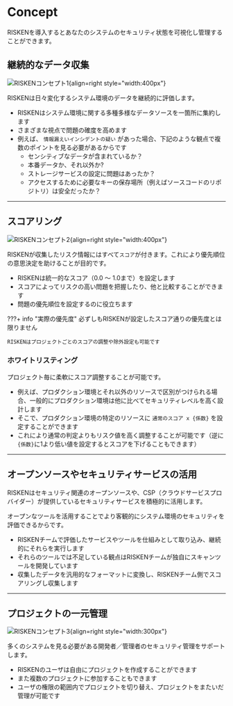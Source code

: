 # Concept

RISKENを導入するとあなたのシステムのセキュリティ状態を可視化し管理することができます。

## 継続的なデータ収集

![RISKENコンセプト1](/img/risken/concept1.png){align=right style="width:400px"}

RISKENは日々変化するシステム環境のデータを継続的に評価します。

- RISKENはシステム環境に関する多種多様なデータソースを一箇所に集約します
- さまざまな視点で問題の確度を高めます
- 例えば、 `情報漏えいインシデントの疑い` があった場合、下記のような観点で複数のポイントを見る必要があるからです
    - センシティブなデータが含まれているか？
    - 本番データか、それ以外か?
    - ストレージサービスの設定に問題はあったか？
    - アクセスするために必要なキーの保存場所（例えばソースコードのリポジトリ）は安全だったか？

---

## スコアリング

![RISKENコンセプト2](/img/risken/concept2.png){align=right style="width:400px"}

RISKENが収集したリスク情報にはすべて`スコア`が付きます。これにより優先順位の意思決定を助けることが目的です。

- RISKENは統一的なスコア（0.0 〜 1.0まで）を設定します
- スコアによってリスクの高い問題を把握したり、他と比較することができます
- 問題の優先順位を設定するのに役立ちます

???+ info "実際の優先度" 
    必ずしもRISKENが設定したスコア通りの優先度とは限りません

    RISKENはプロジェクトごとのスコアの調整や除外設定も可能です

### ホワイトリスティング

プロジェクト毎に柔軟にスコア調整することが可能です。

- 例えば、プロダクション環境とそれ以外のリソースで区別がつけられる場合、一般的にプロダクション環境は他に比べてセキュリティレベルを高く設計します
- そこで、プロダクション環境の特定のリソースに `通常のスコア x {係数}` を設定することができます
- これにより通常の判定よりもリスク値を高く調整することが可能です（逆に`{係数}`に1より低い値を設定するとスコアを下げることもできます）

---

## オープンソースやセキュリティサービスの活用

RISKENはセキュリティ関連のオープンソースや、CSP（クラウドサービスプロバイダー）が提供しているセキュリティサービスを積極的に活用します。

オープンなツールを活用することでより客観的にシステム環境のセキュリティを評価できるからです。

- RISKENチームで評価したサービスやツールを仕組みとして取り込み、継続的にそれらを実行します
- それらのツールでは不足している観点はRISKENチームが独自にスキャンツールを開発しています
- 収集したデータを汎用的なフォーマットに変換し、RISKENチーム側でスコアリングし収集します

---

## プロジェクトの一元管理

![RISKENコンセプト3](/img/risken/concept3.png){align=right style="width:300px"}

多くのシステムを見る必要がある開発者／管理者のセキュリティ管理をサポートします。

- RISKENのユーザは自由にプロジェクトを作成することができます
- また複数のプロジェクトに参加することもできます
- ユーザの権限の範囲内でプロジェクトを切り替え、プロジェクトをまたいだ管理が可能です
